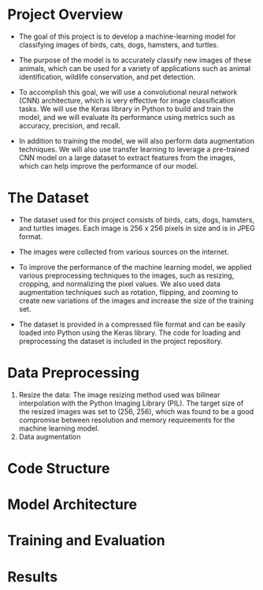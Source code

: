 # Project Overview
- The goal of this project is to develop a machine-learning model for classifying images of birds, cats, dogs, hamsters, and turtles.  

- The purpose of the model is to accurately classify new images of these animals, which can be used for a variety of applications such as animal identification, wildlife conservation, and pet detection.

- To accomplish this goal, we will use a convolutional neural network (CNN) architecture, which is very effective for image classification tasks. We will use the Keras library in Python to build and train the model, and we will evaluate its performance using metrics such as accuracy, precision, and recall.

- In addition to training the model, we will also perform data augmentation techniques. We will also use transfer learning to leverage a pre-trained CNN model on a large dataset to extract features from the images, which can help improve the performance of our model.

# The Dataset
- The dataset used for this project consists of birds, cats, dogs, hamsters, and turtles images. Each image is 256 x 256 pixels in size and is in JPEG format. 

- The images were collected from various sources on the internet.  

- To improve the performance of the machine learning model, we applied various preprocessing techniques to the images, such as resizing, cropping, and normalizing the pixel values. We also used data augmentation techniques such as rotation, flipping, and zooming to create new variations of the images and increase the size of the training set.

- The dataset is provided in a compressed file format and can be easily loaded into Python using the Keras library. The code for loading and preprocessing the dataset is included in the project repository.

# Data Preprocessing
1. Resize the data: The image resizing method used was bilinear interpolation with the Python Imaging Library (PIL). The target size of the resized images was set to (256, 256), which was found to be a good compromise between resolution and memory requirements for the machine learning model.
2. Data augmentation

# Code Structure

# Model Architecture

# Training and Evaluation

# Results
